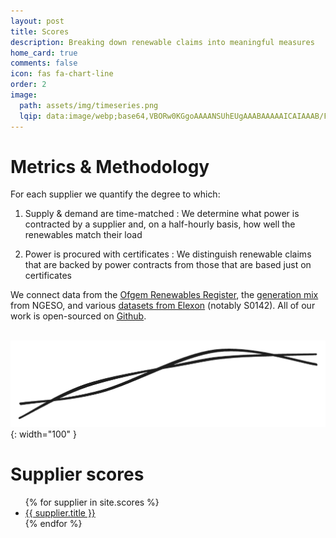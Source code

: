 ```yaml
---
layout: post
title: Scores
description: Breaking down renewable claims into meaningful measures
home_card: true
comments: false
icon: fas fa-chart-line
order: 2
image:
  path: assets/img/timeseries.png
  lqip: data:image/webp;base64,VBORw0KGgoAAAANSUhEUgAAABAAAAAICAIAAAB/FOjAAAAAo0lEQVR4nFXQQU4EMRBD0f+daO5/TxZsoEXPQMwi3Ugsq+RXssrP9zeMiYpBadsCgGiCqnszf15PDYkGg1DuPMI/IPP1dWqIOiBoC39ASBQUUeZ5PNUakzLA1g28gLjLkTCPo0pdQKGk1cKO2et2MI3Mj2OoVRDGqr0HLgDWkDDSeZwPFOgGSOVqBq5dxnSMJmue3w+wuwRZvQGV7r9pTcfqiL9Wg0odsIxW3QAAAABJRU5ErkJggg==
---
```


# Metrics & Methodology

For each supplier we quantify the degree to which:

1) Supply & demand are time-matched
: We determine what power is contracted by a supplier and, on a half-hourly basis, how well the renewables match their load

2) Power is procured with certificates
: We distinguish renewable claims that are backed by power contracts from those that are based just on certificates

We connect data from the [Ofgem Renewables Register](https://renewablesandchp.ofgem.gov.uk/), the [generation mix](https://www.nationalgrideso.com/data-portal/historic-generation-mix) from NGESO, and various [datasets from Elexon](https://bmrs.elexon.co.uk/api-documentation) (notably S0142). All of our work is open-sourced on [Github](https://github.com/matched-energy/scores).

&nbsp;
![Matched Energy ](/assets/img/matched-logo-lines-small.png#center){: width="100" }

# Supplier scores
<ul>
  {% for supplier in site.scores %}
    <li>
        <a href="{{ supplier.url }}">
          {{ supplier.title }}
        </a>
    </li>
  {% endfor %}
</ul>

